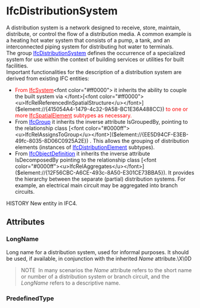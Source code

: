 # IfcDistributionSystem

A distribution system is a network designed to receive, store, maintain, distribute, or control the flow of a distribution media. A common example is a heating hot water system that consists of a pump, a tank, and an interconnected piping system for distributing hot water to terminals.  
The group [<font color="#0000ff"><u>IfcDistributionSystem</u></font>]($element://{4EDF40D6-B0CB-4feb-9A1A-2EAFA23D7E07}) defines the occurrence of a specialized system for use within the context of building services or utilities for built facilities.  
Important functionalities for the description of a distribution system are derived from existing IFC entities:  
* <font color="#ff0000">From </font>[<font color="#ff0000"><u>IfcSystem</u></font>]($element://{34E3790C-B8FF-41f1-B5A1-BD382C9DBD21})<font color="#ff0000">  it inherits the ability to couple the built system via </font>[<font color="#ff0000"><u>IfcRelReferencedInSpatialStructure</u></font>]($element://{415054A4-1479-4c32-9A58-BC1E36A488CC})<font color="#ff0000">  to one or more </font>[<font color="#ff0000"><u>IfcSpatialElement</u></font>]($element://{AFD1B7AF-F4A3-42ba-BF29-741A1DEBF281})<font color="#ff0000"> subtypes as necessary.</font>
* From [<font color="#0000ff"><u>IfcGroup</u></font>]($element://{9F87A6C3-BA39-40f1-A16E-48328E412EAF}) it inherits the inverse attribute IsGroupedBy, pointing to the relationship class [<font color="#0000ff"><u>IfcRelAssignsToGroup</u></font>]($element://{EE5D94CF-E3EB-49fc-8035-8D06C0925A2E}) . This allows the grouping of distribution elements (instances of [<font color="#0000ff"><u>IfcDistributionElement</u></font>]($element://{D6FBAB6B-EDC4-4561-883E-6AD51D97F2F1}) subtypes).
* From [<font color="#0000ff"><u>IfcObjectDefinition</u></font>]($element://{82D54863-CD3F-4127-90A2-82628ECFBDC9}) it inherits the inverse attribute IsDecomposedBy pointing to the relationship class [<font color="#0000ff"><u>IfcRelAggregates</u></font>]($element://{12F56CBC-A6CE-493c-8A50-E301CE73BBA5}). It provides the hierarchy between the separate (partial) distribution systems. For example, an electrical main circuit may be aggregated into branch circuits.

  
HISTORY New entity in IFC4.

## Attributes

### LongName
Long name for a distribution system, used for informal purposes. It should be used, if available, in conjunction with the inherited _Name_ attribute.\X\0D
> NOTE&nbsp; In many scenarios the _Name_ attribute refers to the short name or number of a distribution system or branch circuit, and the _LongName_ refers to a descriptive name.

### PredefinedType

